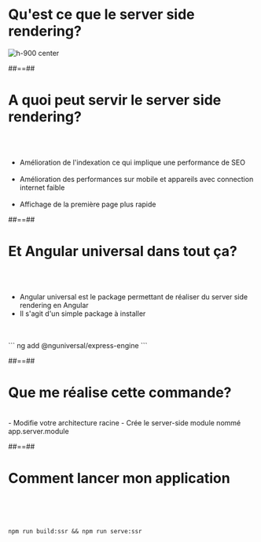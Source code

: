 <!-- .slide: class="sfeir-basic-slide" -->
# Qu'est ce que le server side rendering?
<img alt="h-900 center" src="assets/images/school/server-side/schema-ssr.png" />

##==##

<!-- .slide: class="sfeir-basic-slide" -->
# A quoi peut servir le server side rendering?
<br><br>
- Amélioration de l'indexation ce qui implique une performance de SEO<br><br>
- Amélioration des performances sur mobile et appareils avec connection internet faible<br><br>
- Affichage de la première page plus rapide

##==##

<!-- .slide: class="sfeir-basic-slide with-code" -->
# Et Angular universal dans tout ça? 
<br><br>
<ul>
    <li>Angular universal est le package permettant de réaliser du server side rendering en Angular</li>
    <li>Il s'agit d'un simple package à installer</li>
</ul>
<br><br>
```
ng add @nguniversal/express-engine
```
<!-- .element: class="big-code" -->

##==##

<!-- .slide: class="sfeir-basic-slide" -->
# Que me réalise cette commande?
<br>
- Modifie votre architecture racine
- Crée le server-side module nommé app.server.module

##==##

<!-- .slide: class="sfeir-basic-slide with-code" -->
# Comment lancer mon application
<br><br><br>
```
npm run build:ssr && npm run serve:ssr
```
<!-- .element: class="big-code" -->
